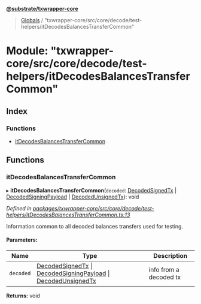 **[@substrate/txwrapper-core](../README.md)**

> [Globals](../globals.md) / "txwrapper-core/src/core/decode/test-helpers/itDecodesBalancesTransferCommon"

# Module: "txwrapper-core/src/core/decode/test-helpers/itDecodesBalancesTransferCommon"

## Index

### Functions

* [itDecodesBalancesTransferCommon](_txwrapper_core_src_core_decode_test_helpers_itdecodesbalancestransfercommon_.md#itdecodesbalancestransfercommon)

## Functions

### itDecodesBalancesTransferCommon

▸ **itDecodesBalancesTransferCommon**(`decoded`: [DecodedSignedTx](_txwrapper_core_src_types_decode_.md#decodedsignedtx) \| [DecodedSigningPayload](_txwrapper_core_src_types_decode_.md#decodedsigningpayload) \| [DecodedUnsignedTx](_txwrapper_core_src_types_decode_.md#decodedunsignedtx)): void

*Defined in [packages/txwrapper-core/src/core/decode/test-helpers/itDecodesBalancesTransferCommon.ts:13](https://github.com/paritytech/txwrapper-core/blob/15c9541/packages/txwrapper-core/src/core/decode/test-helpers/itDecodesBalancesTransferCommon.ts#L13)*

Information common to all decoded balances transfers used for testing.

#### Parameters:

Name | Type | Description |
------ | ------ | ------ |
`decoded` | [DecodedSignedTx](_txwrapper_core_src_types_decode_.md#decodedsignedtx) \| [DecodedSigningPayload](_txwrapper_core_src_types_decode_.md#decodedsigningpayload) \| [DecodedUnsignedTx](_txwrapper_core_src_types_decode_.md#decodedunsignedtx) | info from a decoded tx  |

**Returns:** void
